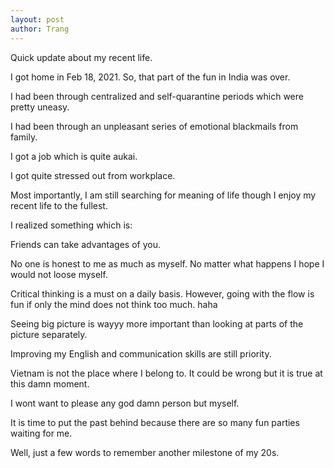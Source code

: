 ```yaml
---
layout: post
author: Trang
---
```


Quick update about my recent life.

I got home in Feb 18, 2021. So, that part of the fun in India was over.

I had been through centralized and self-quarantine periods which were pretty uneasy.

I had been through an unpleasant series of emotional blackmails from family.

I got a job which is quite aukai.

I got quite stressed out from workplace.

Most importantly, I am still searching for meaning of life though I enjoy my recent life to the fullest.

I realized something which is:

Friends can take advantages of you.

No one is honest to me as much as myself. No matter what happens I hope I would not loose myself.

Critical thinking is a must on a daily basis. However, going with the flow is fun if only the mind does not think too much. haha

Seeing big picture is wayyy more important than looking at parts of the picture separately.

Improving my English and communication skills are still priority.

Vietnam is not the place where I belong to. It could be wrong but it is true at this damn moment.

I wont want to please any god damn person but myself.

It is time to put the past behind because there are so many fun parties waiting for me.

Well, just a few words to remember another milestone of my 20s.
